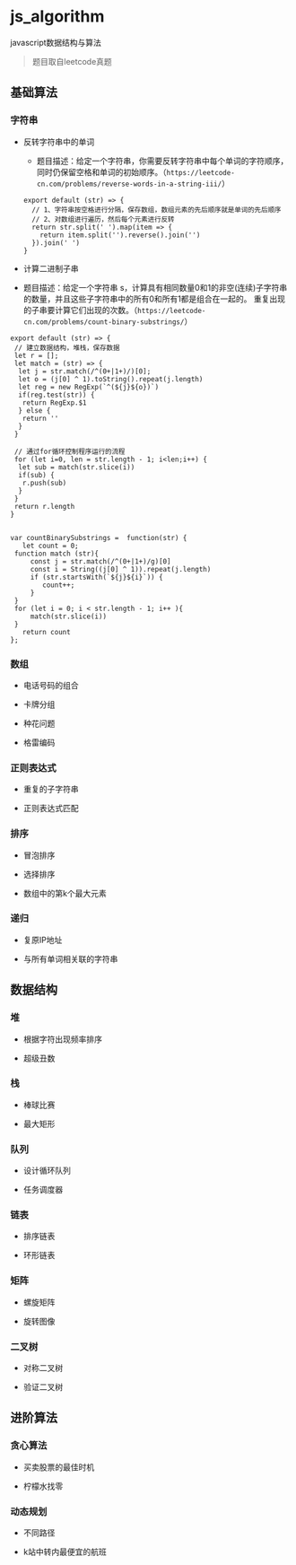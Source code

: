 # js_algorithm
javascript数据结构与算法

> 题目取自leetcode真题

## 基础算法

### 字符串
* 反转字符串中的单词

  * 题目描述：给定一个字符串，你需要反转字符串中每个单词的字符顺序，同时仍保留空格和单词的初始顺序。（`https://leetcode-cn.com/problems/reverse-words-in-a-string-iii/`）
  ```
  export default (str) => {
    // 1、字符串按空格进行分隔，保存数组，数组元素的先后顺序就是单词的先后顺序
    // 2、对数组进行遍历，然后每个元素进行反转
    return str.split(' ').map(item => {
      return item.split('').reverse().join('')
    }).join(' ')
  }

  ```

* 计算二进制子串
 * 题目描述：给定一个字符串 s，计算具有相同数量0和1的非空(连续)子字符串的数量，并且这些子字符串中的所有0和所有1都是组合在一起的。
重复出现的子串要计算它们出现的次数。（`https://leetcode-cn.com/problems/count-binary-substrings/`）
 ```
 export default (str) => {
  // 建立数据结构，堆栈，保存数据
  let r = [];
  let match = (str) => {
   let j = str.match(/^(0+|1+)/)[0];
   let o = (j[0] ^ 1).toString().repeat(j.length)
   let reg = new RegExp(`^(${j}${o})`)
   if(reg.test(str)) {
    return RegExp.$1
   } else {
    return ''
   }
  }

  // 通过for循环控制程序运行的流程
  for (let i=0, len = str.length - 1; i<len;i++) {
   let sub = match(str.slice(i))
   if(sub) {
    r.push(sub)
   }
  }
  return r.length
}


var countBinarySubstrings =  function(str) {
    let count = 0;
  function match (str){
      const j = str.match(/^(0+|1+)/g)[0]
      const i = String((j[0] ^ 1)).repeat(j.length)
      if (str.startsWith(`${j}${i}`)) {
         count++; 
      }
  }
  for (let i = 0; i < str.length - 1; i++ ){
      match(str.slice(i)) 
  }
    return count 
};
 ```

### 数组
* 电话号码的组合

* 卡牌分组

* 种花问题

* 格雷编码

### 正则表达式
* 重复的子字符串

* 正则表达式匹配

### 排序
* 冒泡排序

* 选择排序

* 数组中的第k个最大元素

### 递归
* 复原IP地址

* 与所有单词相关联的字符串

## 数据结构

### 堆
* 根据字符出现频率排序

* 超级丑数

### 栈
* 棒球比赛

* 最大矩形

### 队列
* 设计循环队列

* 任务调度器

### 链表
* 排序链表

* 环形链表

### 矩阵
* 螺旋矩阵

* 旋转图像

### 二叉树
* 对称二叉树

* 验证二叉树

## 进阶算法

### 贪心算法
* 买卖股票的最佳时机

* 柠檬水找零

### 动态规划
* 不同路径

* k站中转内最便宜的航班
